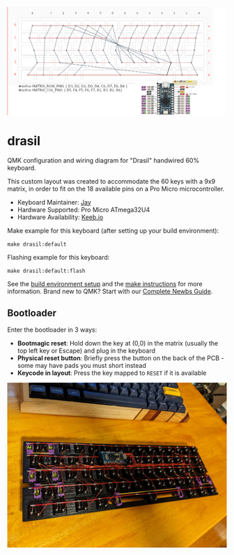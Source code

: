 ![wiring diagram, needs cleanup](https://github.com/Toofty5/drasil/blob/main/img/drasil_pinout.png)

# drasil

QMK configuration and wiring diagram for "Drasil" handwired 60% keyboard.

This custom layout was created to accommodate the 60 keys with a 9x9 matrix, in order to fit on the 18 available pins on a Pro Micro microcontroller.

* Keyboard Maintainer: [Jay](https://github.com/Toofty5)
* Hardware Supported: Pro Micro ATmega32U4
* Hardware Availability: [Keeb.io](https://keeb.io/collections/diy-parts/products/pro-micro-5v-16mhz-arduino-compatible-atmega32u4)

Make example for this keyboard (after setting up your build environment):

    make drasil:default

Flashing example for this keyboard:

    make drasil:default:flash

See the [build environment setup](https://docs.qmk.fm/#/getting_started_build_tools) and the [make instructions](https://docs.qmk.fm/#/getting_started_make_guide) for more information. Brand new to QMK? Start with our [Complete Newbs Guide](https://docs.qmk.fm/#/newbs).

## Bootloader

Enter the bootloader in 3 ways:

* **Bootmagic reset**: Hold down the key at (0,0) in the matrix (usually the top left key or Escape) and plug in the keyboard
* **Physical reset button**: Briefly press the button on the back of the PCB - some may have pads you must short instead
* **Keycode in layout**: Press the key mapped to `RESET` if it is available

![wiring photo for reference](https://github.com/Toofty5/drasil/blob/main/img/drasil_photo.png)
